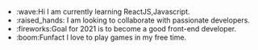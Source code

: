 
<ul>
  <li>
:wave:Hi I am currently learning ReactJS,Javascript.
</li>
<li>
:raised_hands: I am looking to collaborate with passionate developers.
</li>
<li>
:fireworks:Goal for 2021 is to become a good front-end developer.
</li>
<li>
:boom:Funfact I love to play games in my free time.
  </li>
</ul>

